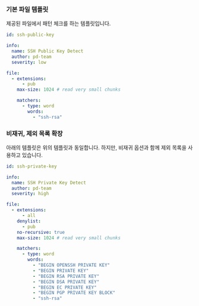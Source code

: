 ### 기본 파일 템플릿

제공된 파일에서 패턴 체크를 하는 템플릿입니다.

```yaml
id: ssh-public-key

info:
  name: SSH Public Key Detect
  author: pd-team
  severity: low

file:
  - extensions:
      - pub
    max-size: 1024 # read very small chunks

    matchers:
      - type: word
        words:
          - "ssh-rsa"
```

### 비재귀, 제외 목록 확장

아래의 템플릿은 위의 템플릿과 동일합니다. 하지만, 비재귀 옵션과 함께 제외 목록을 사용하고 있습니다.

```yaml
id: ssh-private-key

info:
  name: SSH Private Key Detect
  author: pd-team
  severity: high

file:
  - extensions:
      - all
    denylist:
      - pub
    no-recursive: true
    max-size: 1024 # read very small chunks

    matchers:
      - type: word
        words:
          - "BEGIN OPENSSH PRIVATE KEY"
          - "BEGIN PRIVATE KEY"
          - "BEGIN RSA PRIVATE KEY"
          - "BEGIN DSA PRIVATE KEY"
          - "BEGIN EC PRIVATE KEY"
          - "BEGIN PGP PRIVATE KEY BLOCK"
          - "ssh-rsa"
```